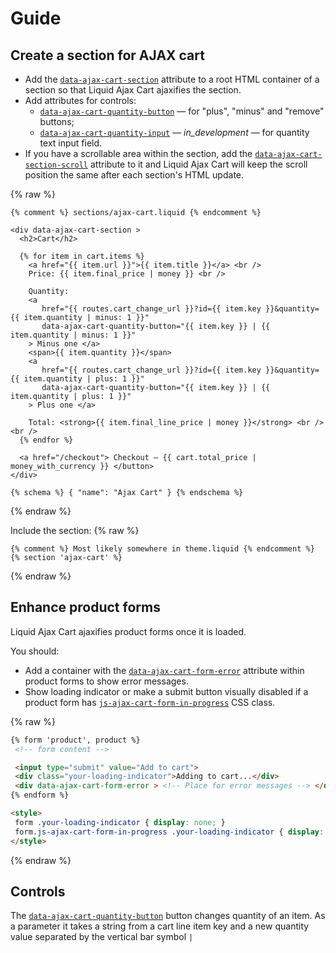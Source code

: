 # Guide

## Create a section for AJAX cart
* Add the [`data-ajax-cart-section`](reference/data-ajax-cart-section) attribute to a root HTML container of a section so that Liquid Ajax Cart ajaxifies the section.
* Add attributes for controls:
  * [`data-ajax-cart-quantity-button`](reference/data-ajax-cart-quantity-button) — for "plus", "minus" and "remove" buttons;
  * [`data-ajax-cart-quantity-input`](reference/data-ajax-cart-quantity-input) — _in_development_ — for quantity text input field.
* If you have a scrollable area within the section, add the [`data-ajax-cart-section-scroll`](reference/data-ajax-cart-section-scroll) attribute to it and Liquid Ajax Cart will keep the scroll position the same after each section's HTML update.

{% raw %}
```liquid
{% comment %} sections/ajax-cart.liquid {% endcomment %}

<div data-ajax-cart-section >
  <h2>Cart</h2>
  
  {% for item in cart.items %}  
    <a href="{{ item.url }}">{{ item.title }}</a> <br />
    Price: {{ item.final_price | money }} <br />

    Quantity:
    <a 
       href="{{ routes.cart_change_url }}?id={{ item.key }}&quantity={{ item.quantity | minus: 1 }}" 
       data-ajax-cart-quantity-button="{{ item.key }} | {{ item.quantity | minus: 1 }}"
    > Minus one </a>
    <span>{{ item.quantity }}</span>
    <a 
       href="{{ routes.cart_change_url }}?id={{ item.key }}&quantity={{ item.quantity | plus: 1 }}" 
       data-ajax-cart-quantity-button="{{ item.key }} | {{ item.quantity | plus: 1 }}"
    > Plus one </a>

    Total: <strong>{{ item.final_line_price | money }}</strong> <br /> <br />  
  {% endfor %}
  
  <a href="/checkout"> Checkout — {{ cart.total_price | money_with_currency }} </button>
</div>

{% schema %} { "name": "Ajax Cart" } {% endschema %}
```
{% endraw %}

Include the section:
{% raw %}
```liquid
{% comment %} Most likely somewhere in theme.liquid {% endcomment %}
{% section 'ajax-cart' %}
```
{% endraw %}


## Enhance product forms

Liquid Ajax Cart ajaxifies product forms once it is loaded.

You should:

* Add a container with the [`data-ajax-cart-form-error`](reference/data-ajax-cart-form-error) attribute within product forms to show error messages.
* Show loading indicator or make a submit button visually disabled if a product form has [`js-ajax-cart-form-in-progress`](reference/js-ajax-cart-form-in-progress) CSS class.

{% raw %}
```html
{% form 'product', product %}
 <!-- form content -->

 <input type="submit" value="Add to cart">
 <div class="your-loading-indicator">Adding to cart...</div>
 <div data-ajax-cart-form-error > <!-- Place for error messages --> </div>
{% endform %}

<style>
 form .your-loading-indicator { display: none; }
 form.js-ajax-cart-form-in-progress .your-loading-indicator { display: block; }
</style>
```
{% endraw %}

## Controls

The [`data-ajax-cart-quantity-button`](reference/data-ajax-cart-quantity-button) button changes quantity of an item. As a parameter it takes a string from a cart line item key and a new quantity value separated by the vertical bar symbol `|`

